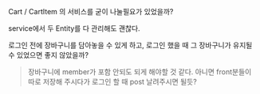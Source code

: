 Cart / CartItem 의 서비스를 굳이 나눌필요가 있었을까?

service에서 두 Entity를 다 관리해도 괜찮다.

로그인 전에 장바구니를 담아놓을 수 있게 하고, 로그인 했을 때 그 장바구니가 유지될 수 있었으면 좋지 않았을까?

> 장바구니에 member가 포함 안되도 되게 해야할 것 같다.
> 아니면 front분들이 따로 저장해 주시다가 로그인 할 때 post 날려주시면 될듯?
